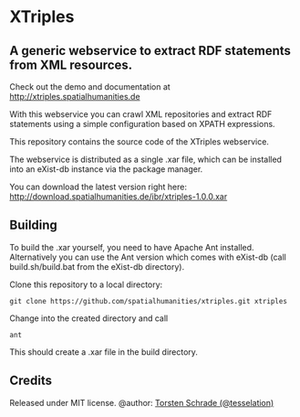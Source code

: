 # XTriples

## A generic webservice to extract RDF statements from XML resources.

Check out the demo and documentation at http://xtriples.spatialhumanities.de

With this webservice you can crawl XML repositories and extract RDF statements 
using a simple configuration based on XPATH expressions.

This repository contains the source code of the XTriples webservice.

The webservice is distributed as a single .xar file, which can be installed into an eXist-db instance via the package manager.

You can download the latest version right here: http://download.spatialhumanities.de/ibr/xtriples-1.0.0.xar

## Building

To build the .xar yourself, you need to have Apache Ant installed. Alternatively you can use the Ant version which comes with eXist-db 
(call build.sh/build.bat from the eXist-db directory). 

Clone this repository to a local directory:

	git clone https://github.com/spatialhumanities/xtriples.git xtriples

Change into the created directory and call

	ant

This should create a .xar file in the build directory.

## Credits

Released under MIT license.
@author: <a href="https://github.com/tesselation">Torsten Schrade (@tesselation)</a>